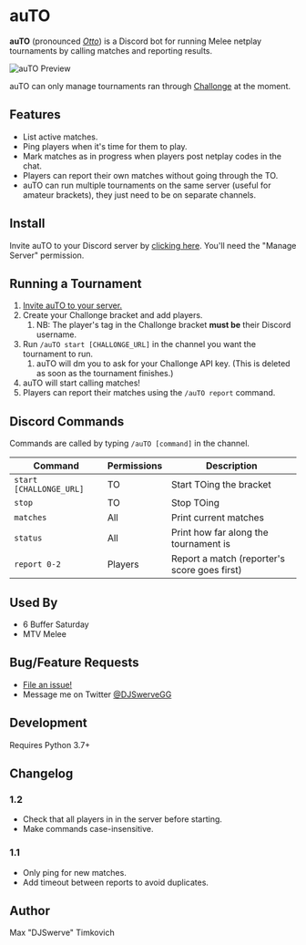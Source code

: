 # auTO

**auTO** (pronounced *[Otto][otto]*) is a Discord bot for running Melee netplay tournaments by
calling matches and reporting results.

![auTO Preview][preview]

auTO can only manage tournaments ran through [Challonge](https://challonge.com) at the moment.

## Features
* List active matches.
* Ping players when it's time for them to play.
* Mark matches as in progress when players post netplay codes in the chat.
* Players can report their own matches without going through the TO.
* auTO can run multiple tournaments on the same server (useful for amateur brackets), they
  just need to be on separate channels.

## Install

Invite auTO to your Discord server by [clicking here][invite]. You'll need the "Manage Server"
permission.

## Running a Tournament

1. [Invite auTO to your server.][invite]
2. Create your Challonge bracket and add players.
    1. NB: The player's tag in the Challonge bracket **must be** their Discord username.
3. Run `/auTO start [CHALLONGE_URL]` in the channel you want the tournament to run.
    1. auTO will dm you to ask for your Challonge API key. (This is deleted as soon as the
       tournament finishes.)
4. auTO will start calling matches!
5. Players can report their matches using the `/auTO report` command.

## Discord Commands

Commands are called by typing `/auTO [command]` in the channel.

| Command                 | Permissions | Description                                  |
|-------------------------|-------------|----------------------------------------------|
| `start [CHALLONGE_URL]` | TO          | Start TOing the bracket                      |
| `stop`                  | TO          | Stop TOing                                   |
| `matches`               | All         | Print current matches                        |
| `status`                | All         | Print how far along the tournament is        |
| `report 0-2`            | Players     | Report a match (reporter's score goes first) |

## Used By
* 6 Buffer Saturday
* MTV Melee

## Bug/Feature Requests

* [File an issue!](https://github.com/mtimkovich/auTO/issues)
* Message me on Twitter [@DJSwerveGG][twitter]

## Development

Requires Python 3.7+

## Changelog

### 1.2
* Check that all players in in the server before starting.
* Make commands case-insensitive.

### 1.1
* Only ping for new matches.
* Add timeout between reports to avoid duplicates.

## Author

Max "DJSwerve" Timkovich

[otto]: https://www.ssbwiki.com/Smasher:Silent_Wolf
[invite]: https://discordapp.com/api/oauth2/authorize?client_id=687888371556548680&permissions=10240&scope=bot
[preview]: https://raw.githubusercontent.com/mtimkovich/auTO/master/img/auTO_preview.png
[twitter]: https://twitter.com/DJSwerveGG
